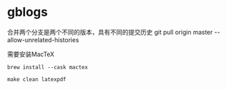 # gblogs

合并两个分支是两个不同的版本，具有不同的提交历史
git pull origin master --allow-unrelated-histories


需要安装MacTeX



```shell
brew install --cask mactex

make clean latexpdf
```